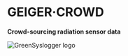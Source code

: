 # GEIGER·CROWD
**Crowd-sourcing radiation sensor data**

![GreenSyslogger logo](https://github.com/juanjo/geigercrowd_on_rails/blob/design/public/images/sub_geigercrowd.png)
